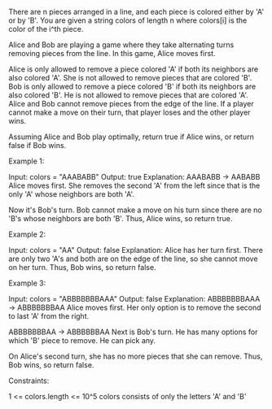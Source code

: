 There are n pieces arranged in a line, and each piece is colored either by
'A' or by 'B'. You are given a string colors of length n where colors[i] is
the color of the i^th piece.

Alice and Bob are playing a game where they take alternating turns removing
pieces from the line. In this game, Alice moves first.


Alice is only allowed to remove a piece colored 'A' if both its neighbors are
also colored 'A'. She is not allowed to remove pieces that are colored
'B'.
Bob is only allowed to remove a piece colored 'B' if both its neighbors are
also colored 'B'. He is not allowed to remove pieces that are colored
'A'.
Alice and Bob cannot remove pieces from the edge of the line.
If a player cannot make a move on their turn, that player loses and the other
player wins.


Assuming Alice and Bob play optimally, return true if Alice wins, or return
false if Bob wins.


Example 1:


Input: colors = "AAABABB"
Output: true
Explanation:
AAABABB -> AABABB
Alice moves first.
She removes the second 'A' from the left since that is the only 'A' whose
neighbors are both 'A'.

Now it's Bob's turn.
Bob cannot make a move on his turn since there are no 'B's whose neighbors
are both 'B'.
Thus, Alice wins, so return true.


Example 2:


Input: colors = "AA"
Output: false
Explanation:
Alice has her turn first.
There are only two 'A's and both are on the edge of the line, so she cannot
move on her turn.
Thus, Bob wins, so return false.


Example 3:


Input: colors = "ABBBBBBBAAA"
Output: false
Explanation:
ABBBBBBBAAA -> ABBBBBBBAA
Alice moves first.
Her only option is to remove the second to last 'A' from the right.

ABBBBBBBAA -> ABBBBBBAA
Next is Bob's turn.
He has many options for which 'B' piece to remove. He can pick any.

On Alice's second turn, she has no more pieces that she can remove.
Thus, Bob wins, so return false.



Constraints:


1 <= colors.length <= 10^5
colors consists of only the letters 'A' and 'B'




